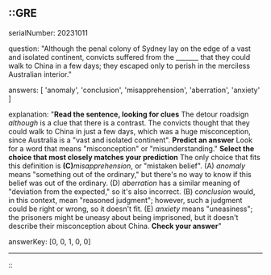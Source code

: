 ::GRE
---

serialNumber: 20231011

question: "Although the penal colony of Sydney lay on the edge of a vast and isolated continent, convicts suffered from the _______ that they could walk to China in a few days; they escaped only to perish in the merciless Australian interior."

answers: [
  'anomaly',
  'conclusion',
  'misapprehension',
  'aberration',
  'anxiety'
]

explanation: "<strong>Read the sentence, looking for clues</strong> The detour roadsign <i>although</i> is a clue that there is a contrast. The convicts thought that they could walk to China in just a few days, which was a huge misconception, since Australia is a \"vast and isolated continent\". <strong>Predict an answer</strong> Look for a word that means \"misconception\" or \"misunderstanding.\" <strong>Select the choice that most closely matches your prediction</strong> The only choice that fits this definition is <strong>(C)</strong><i>misapprehension</i>, or \"mistaken belief\". (A) <i>anomaly</i> means \"something out of the ordinary,\" but there's no way to know if this belief was out of the ordinary. (D) <i>aberration</i> has a similar meaning of \"deviation from the expected,\" so it's also incorrect. (B) c<i>onclusion</i> would, in this context, mean \"reasoned judgment\"; however, such a judgment could be right or wrong, so it doesn't fit. (E) <i>anxiety</i> means \"uneasiness\"; the prisoners might be uneasy about being imprisoned, but it doesn't describe their misconception about China. <strong>Check your answer</strong>"

answerKey: [0, 0, 1, 0, 0]

---
::